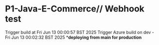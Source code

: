 # P1-Java-E-Commerce// Webhook test
Trigger build at Fri Jun 13 00:00:57 BST 2025
Trigger Azure build on dev - Fri Jun 13 00:02:32 BST 2025
*******deploying from main for production******